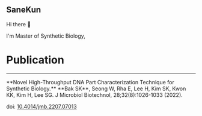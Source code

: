 ## SaneKun

Hi there 👋  

I'm Master of Synthetic Biology,


# Publication
<hr>
**Novel High-Throughput DNA Part Characterization Technique for Synthetic Biology.**  
**Bak SK**, Seong W, Rha E, Lee H, Kim SK, Kwon KK, Kim H, Lee SG.                    
J Microbiol Biotechnol, 28;32(8):1026-1033 (2022). 

doi: [10.4014/jmb.2207.07013](https://doi.org/10.4014/jmb.2207.07013)
